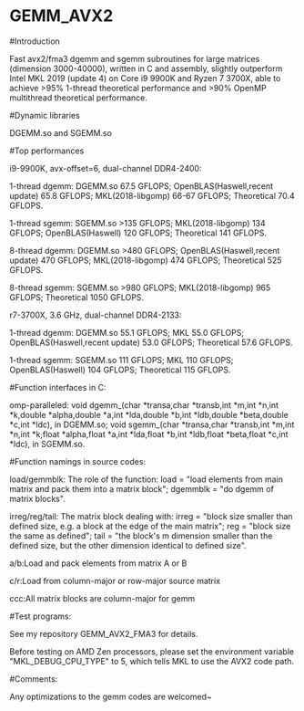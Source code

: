 # GEMM_AVX2

#Introduction

Fast avx2/fma3 dgemm and sgemm subroutines for large matrices (dimension 3000-40000), written in C and assembly, slightly outperform Intel MKL 2019 (update 4) on Core i9 9900K and Ryzen 7 3700X, able to achieve >95% 1-thread theoretical performance and >90% OpenMP multithread theoretical performance. 



#Dynamic libraries

DGEMM.so and SGEMM.so


#Top performances

i9-9900K, avx-offset=6, dual-channel DDR4-2400: 

1-thread dgemm: DGEMM.so 67.5 GFLOPS; OpenBLAS(Haswell,recent update) 65.8 GFLOPS; MKL(2018-libgomp) 66-67 GFLOPS; Theoretical 70.4 GFLOPS.

1-thread sgemm: SGEMM.so >135 GFLOPS; MKL(2018-libgomp) 134 GFLOPS; OpenBLAS(Haswell) 120 GFLOPS; Theoretical 141 GFLOPS.

8-thread dgemm: DGEMM.so >480 GFLOPS; OpenBLAS(Haswell,recent update) 470 GFLOPS; MKL(2018-libgomp) 474 GFLOPS; Theoretical 525 GFLOPS.

8-thread sgemm: SGEMM.so >980 GFLOPS; MKL(2018-libgomp) 965 GFLOPS; Theoretical 1050 GFLOPS.

r7-3700X, 3.6 GHz, dual-channel DDR4-2133:

1-thread dgemm: DGEMM.so 55.1 GFLOPS; MKL 55.0 GFLOPS; OpenBLAS(Haswell,recent update) 53.0 GFLOPS; Theoretical 57.6 GFLOPS.

1-thread sgemm: SGEMM.so 111 GFLOPS; MKL 110 GFLOPS; OpenBLAS(Haswell) 104 GFLOPS; Theoretical 115 GFLOPS.


#Function interfaces in C:


omp-paralleled: void dgemm_(char *transa,char *transb,int *m,int *n,int *k,double *alpha,double *a,int *lda,double *b,int *ldb,double *beta,double *c,int *ldc), in DGEMM.so; void sgemm_(char *transa,char *transb,int *m,int *n,int *k,float *alpha,float *a,int *lda,float *b,int *ldb,float *beta,float *c,int *ldc), in SGEMM.so.


#Function namings in source codes:

load/gemmblk: The role of the function: load = "load elements from main matrix and pack them into a matrix block"; dgemmblk = "do dgemm of matrix blocks".

irreg/reg/tail: The matrix block dealing with: 
         irreg = "block size smaller than defined size, e.g. a block at the edge of the main matrix";
           reg = "block size the same as defined";
          tail = "the block's m dimension smaller than the defined size, but the other dimension identical to defined size".

a/b:Load and pack elements from matrix A or B

c/r:Load from column-major or row-major source matrix

ccc:All matrix blocks are column-major for gemm




#Test programs:

See my repository GEMM_AVX2_FMA3 for details. 

Before testing on AMD Zen processors, please set the environment variable "MKL_DEBUG_CPU_TYPE" to 5, which tells MKL to use the AVX2 code path. 



#Comments:

Any optimizations to the gemm codes are welcomed~

